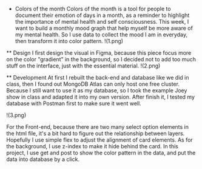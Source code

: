* Colors of the month
Colors of the month is a tool for people to document their emotion of days in a month, as a reminder to highlight the importance of mental health and self consciousness.
This week, I want to build a monthly mood graph that help myself be more aware of my mental health. So I use data to collect the mood I am in everyday, then transform it into color pattern.
!(1.png)

** Design
I first design the visual in Figma, because this piece focus more on the color "gradient" in the background, so I decided not to add too much stuff on the interface, just with the essential material.
!(2.png)

** Development
At first I rebuilt the back-end and database like we did in class, then I found out MongoDB Atlas can only host one free cluster. Because I still want to use it as my database, so I took the example Joey show in class and adapted it into my own version. After finish it, I tested my database with Postman first to make sure it went well.

!(3.png)

For the Front-end, because there are two many select option elements in the html file, it's a bit hard to figure out the relationship between layers. Hopefully I use simple flex to adjust the alignment of card elements. As for the background, I use z-index to make it hide behind the card. In this project, I use get and post to show the color pattern in the data, and put the data into database by a click.
